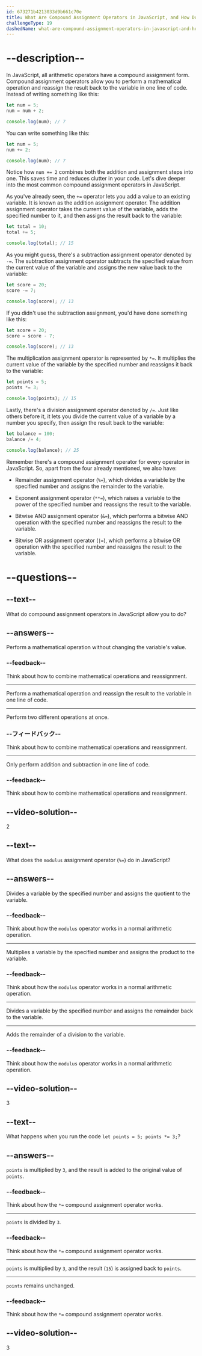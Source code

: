 ```yaml
---
id: 673271b4213033d9b661c70e
title: What Are Compound Assignment Operators in JavaScript, and How Do They Work?
challengeType: 19
dashedName: what-are-compound-assignment-operators-in-javascript-and-how-do-they-work
---
```


# --description--

In JavaScript, all arithmetic operators have a compound assignment form. Compound assignment operators allow you to perform a mathematical operation and reassign the result back to the variable in one line of code. Instead of writing something like this:

```js
let num = 5;
num = num + 2;

console.log(num); // 7
```

You can write something like this:

```js
let num = 5;
num += 2;

console.log(num); // 7
```

Notice how `num += 2` combines both the addition and assignment steps into one. This saves time and reduces clutter in your code. Let's dive deeper into the most common compound assignment operators in JavaScript.

As you've already seen, the `+=` operator lets you add a value to an existing variable. It is known as the addition assignment operator. The addition assignment operator takes the current value of the variable, adds the specified number to it, and then assigns the result back to the variable:

```js
let total = 10;
total += 5;

console.log(total); // 15
```

As you might guess, there's a subtraction assignment operator denoted by `-=`. The subtraction assignment operator subtracts the specified value from the current value of the variable and assigns the new value back to the variable:

```js
let score = 20;
score -= 7;

console.log(score); // 13
```

If you didn't use the subtraction assignment, you'd have done something like this:

```js
let score = 20;
score = score - 7;

console.log(score); // 13
```

The multiplication assignment operator is represented by `*=`. It multiplies the current value of the variable by the specified number and reassigns it back to the variable:

```js
let points = 5;
points *= 3;

console.log(points); // 15
```

Lastly, there's a division assignment operator denoted by `/=`. Just like others before it, it lets you divide the current value of a variable by a number you specify, then assign the result back to the variable:

```js
let balance = 100;
balance /= 4;

console.log(balance); // 25
```

Remember there's a compound assignment operator for every operator in JavaScript. So, apart from the four already mentioned, we also have:

- Remainder assignment operator (`%=`), which divides a variable by the specified number and assigns the remainder to the variable.

- Exponent assignment operator (`**=`), which raises a variable to the power of the specified number and reassigns the result to the variable.

- Bitwise AND assignment operator (`&=`), which performs a bitwise AND operation with the specified number and reassigns the result to the variable.

- Bitwise OR assignment operator (`|=`), which performs a bitwise OR operation with the specified number and reassigns the result to the variable.

# --questions--

## --text--

What do compound assignment operators in JavaScript allow you to do?

## --answers--

Perform a mathematical operation without changing the variable's value.

### --feedback--

Think about how to combine mathematical operations and reassignment.

---

Perform a mathematical operation and reassign the result to the variable in one line of code.

---

Perform two different operations at once.

### --フィードバック--

Think about how to combine mathematical operations and reassignment.

---

Only perform addition and subtraction in one line of code.

### --feedback--

Think about how to combine mathematical operations and reassignment.

## --video-solution--

2

## --text--

What does the `modulus` assignment operator (`%=`) do in JavaScript?

## --answers--

Divides a variable by the specified number and assigns the quotient to the variable.

### --feedback--

Think about how the `modulus` operator works in a normal arithmetic operation.

---

Multiplies a variable by the specified number and assigns the product to the variable.

### --feedback--

Think about how the `modulus` operator works in a normal arithmetic operation.

---

Divides a variable by the specified number and assigns the remainder back to the variable.

---

Adds the remainder of a division to the variable.

### --feedback--

Think about how the `modulus` operator works in a normal arithmetic operation.

## --video-solution--

3

## --text--

What happens when you run the code `let points = 5; points *= 3;`?

## --answers--

`points` is multiplied by `3`, and the result is added to the original value of `points`.

### --feedback--

Think about how the `*=` compound assignment operator works.

---

`points` is divided by `3`.

### --feedback--

Think about how the `*=` compound assignment operator works.

---

`points` is multiplied by `3`, and the result (`15`) is assigned back to `points`.

---

`points` remains unchanged.

### --feedback--

Think about how the `*=` compound assignment operator works.

## --video-solution--

3
